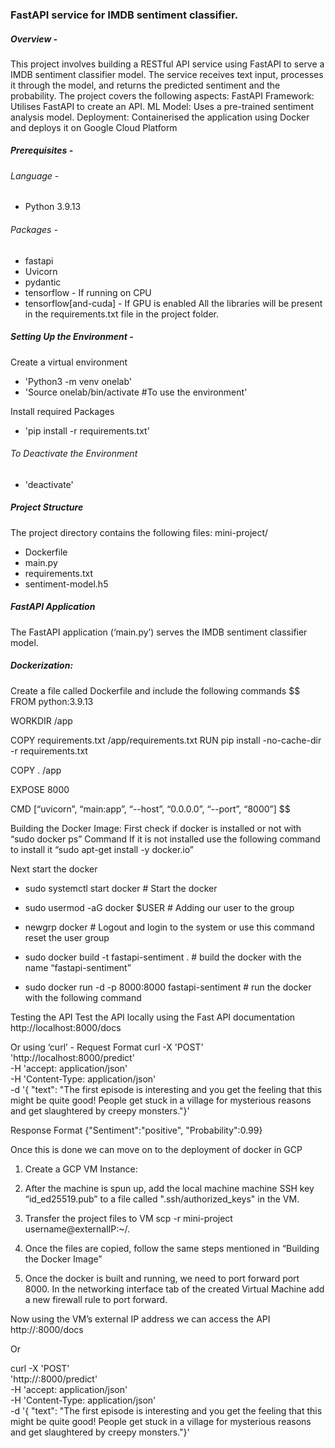 ### FastAPI service for IMDB sentiment classifier.

##### Overview -
This project involves building a RESTful API service using FastAPI to serve a IMDB sentiment classifier model. The service receives text input, processes it through the model, and returns the predicted sentiment and the probability. The project covers the following aspects:
FastAPI Framework: Utilises FastAPI to create an API.
ML Model: Uses a pre-trained sentiment analysis model.
Deployment: Containerised the application using Docker and deploys it on Google Cloud Platform

##### Prerequisites - 
###### Language -
- Python 3.9.13
###### Packages -
- fastapi
- Uvicorn
- pydantic
- tensorflow - If running on CPU
- tensorflow[and-cuda] - If GPU is enabled
All the libraries will be present in the requirements.txt file in the project folder.

##### Setting Up the Environment -
Create a virtual environment
- 'Python3 -m venv onelab'
- 'Source onelab/bin/activate #To use the environment'

Install required Packages
- 'pip install -r requirements.txt'

###### To Deactivate the Environment
- 'deactivate'

##### Project Structure
The project directory contains the following files:
mini-project/
- Dockerfile
- main.py
- requirements.txt
- sentiment-model.h5

##### FastAPI Application
The FastAPI application (‘main.py’) serves the IMDB sentiment classifier model.

##### Dockerization:
Create a file called Dockerfile and include the following commands
$$
FROM python:3.9.13

WORKDIR /app

COPY requirements.txt /app/requirements.txt
RUN pip install -no-cache-dir -r requirements.txt

COPY . /app

EXPOSE 8000

CMD [“uvicorn”, “main:app”, “--host”, “0.0.0.0”, “--port”, “8000”]
$$

Building the Docker Image:
First check if docker is installed or not with “sudo docker ps” Command
If it is not installed use the following command to install it
“sudo apt-get install -y docker.io”

Next start the docker
- sudo systemctl start docker # Start the docker

- sudo usermod -aG docker $USER # Adding our user to the group

- newgrp docker # Logout and login to the system or use this command reset the user group

- sudo docker build -t fastapi-sentiment .  # build the docker with the name “fastapi-sentiment”

- sudo docker run -d -p 8000:8000 fastapi-sentiment  # run the docker with the following command



Testing the API
Test the API locally using the Fast API documentation
http://localhost:8000/docs

Or using ‘curl’ - Request Format
curl -X 'POST' \
  'http://localhost:8000/predict' \
  -H 'accept: application/json' \
  -H 'Content-Type: application/json' \
  -d '{
  "text": "The first episode is interesting and you get the feeling that this might be quite good! People get stuck in a village for mysterious reasons and get slaughtered by creepy monsters."}'

Response Format
{"Sentiment":"positive", "Probability":0.99}


Once this is done we can move on to the deployment of docker in GCP 
1. Create a GCP VM Instance:

2. After the machine is spun up, add the local machine machine SSH key “id_ed25519.pub” to a file called ".ssh/authorized_keys" in the VM.

3. Transfer the project files to VM
scp -r mini-project username@externalIP:~/.

4. Once the files are copied, follow the same steps mentioned in “Building the Docker Image”

5. Once the docker is built and running, we need to port forward port 8000. 
In the networking interface tab of the created Virtual Machine add a new firewall rule to port forward.

Now using the VM’s external IP address we can access the API
http://<external-ip>:8000/docs 

Or 

curl -X 'POST' \
  'http://<external-ip>:8000/predict' \
  -H 'accept: application/json' \
  -H 'Content-Type: application/json' \
  -d '{
  "text": "The first episode is interesting and you get the feeling that this might be quite good! People get stuck in a village for mysterious reasons and get slaughtered by creepy monsters."}'
